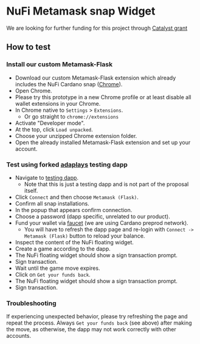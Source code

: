 # NuFi Metamask snap Widget

We are looking for further funding for this project through [Catalyst grant](https://cardano.ideascale.com/c/idea/113367)

## How to test

### Install our custom Metamask-Flask

- Download our custom Metamask-Flask extension which already includes the NuFi Cardano snap ([Chrome](https://github.com/nufi-official/metamask-snap-demo/releases/download/0.0.1/nufi-snap-demo-metamask-ext-build-chrome-0.0.1.zip)).
- Open Chrome.
- Please try this prototype in a new Chrome profile or at least disable all wallet extensions in your Chrome.
- In Chrome native to `Settings` > `Extensions`.
  * Or go straight to `chrome://extensions`
- Activate "Developer mode".
- At the top, click `Load unpacked`.
- Choose your unzipped Chrome extension folder.
- Open the already installed Metamask-Flask extension and set up your account.

### Test using forked [adaplays](https://github.com/vacuumlabs/nufi-adaplays.xyz) testing dapp
- Navigate to [testing dapp](https://nufi-demo-snap-ef00b1df8cce.herokuapp.com/).
  * Note that this is just a testing dapp and is not part of the proposal itself.
- Click `Connect` and then choose `Metamask (Flask)`.
- Confirm all snap installations.
- In the popup that appears confirm connection.
- Choose a password (dapp specific, unrelated to our product).
- Fund your wallet via [faucet](https://docs.cardano.org/cardano-testnet/tools/faucet/) (we are using Cardano preprod network).
  * You will have to refresh the dapp page and re-login with `Connect -> Metamask (Flask)` button to reload your balance.
- Inspect the content of the NuFi floating widget.
- Create a game according to the dapp.
- The NuFi floating widget should show a sign transaction prompt.
- Sign transaction.
- Wait until the game move expires.
- Click on `Get your funds back`.
- The NuFi floating widget should show a sign transaction prompt.
- Sign transaction.

### Troubleshooting

If experiencing unexpected behavior, please try refreshing the page and repeat the process.
Always `Get your funds back` (see above) after making the move, as otherwise, the dapp may not
work correctly with other accounts.


